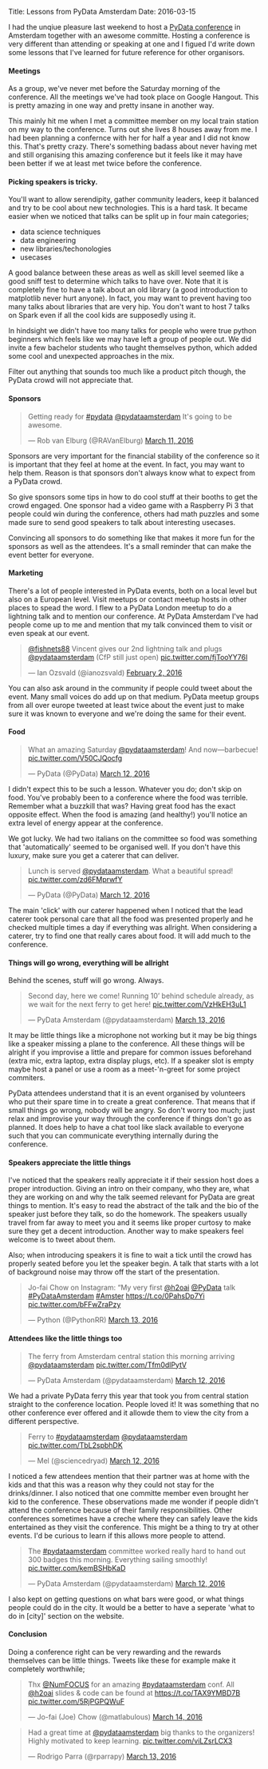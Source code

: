Title: Lessons from PyData Amsterdam
Date: 2016-03-15

<style>
	iframe {
    margin: 0 auto;
    display: block;
}
</style>

I had the unqiue pleasure last weekend to host a [PyData conference](pydata.org/amsterdam2016/) in Amsterdam together with an awesome committe. Hosting a conference is very different than attending or speaking at one and I figued I'd write down some lessons that I've learned for future reference for other organisors.

#### Meetings 

As a group, we've never met before the Saturday morning of the conference. All the meetings we've had took place on Google Hangout. This is pretty amazing in one way and pretty insane in another way. 

This mainly hit me when I met a committee member on my local train station on my way to the conference. Turns out she lives 8 houses away from me. I had been planning a confernce with her for half a year and I did not know this. That's pretty crazy. There's something badass about never having met and still organising this amazing conference but it feels like it may have been better if we at least met twice before the conference. 

#### Picking speakers is tricky. 

You'll want to allow serendipity, gather community leaders, keep it balanced and try to be cool about new technologies. This is a hard task. It became easier when we noticed that talks can be split up in four main categories; 

- data science techniques 
- data engineering
- new libraries/techonologies
- usecases 

A good balance between these areas as well as skill level seemed like a good sniff test to determine which talks to have over. Note that it is completely fine to have a talk about an old library (a good introduction to matplotlib never hurt anyone). In fact, you may want to prevent having too many talks about libraries that are very hip. You don't want to host 7 talks on Spark even if all the cool kids are supposedly using it.

In hindsight we didn't have too many talks for people who were true python beginners which feels like we may have left a group of people out. We did invite a few bachelor students who taught themselves python, which added some cool and unexpected approaches in the mix.

Filter out anything that sounds too much like a product pitch though, the PyData crowd will not appreciate that. 

#### Sponsors 

<blockquote class="twitter-tweet" data-lang="en"><p lang="en" dir="ltr">Getting ready for <a href="https://twitter.com/hashtag/pydata?src=hash">#pydata</a> <a href="https://twitter.com/pydataamsterdam">@pydataamsterdam</a> It&#39;s going to be awesome.</p>&mdash; Rob van Elburg (@RAVanElburg) <a href="https://twitter.com/RAVanElburg/status/708298553693741056">March 11, 2016</a></blockquote>
<script async src="//platform.twitter.com/widgets.js" charset="utf-8"></script>

Sponsors are very important for the financial stability of the conference so it is important that they feel at home at the event. In fact, you may want to help them. Reason is that sponsors don't always know what to expect from a PyData crowd. 

So give sponsors some tips in how to do cool stuff at their booths to get the crowd engaged. One sponsor had a video game with a Raspberry Pi 3 that people could win during the conference, others had math puzzles and some made sure to send good speakers to talk about interesting usecases. 

Convincing all sponsors to do something like that makes it more fun for the sponsors as well as the attendees. It's a small reminder that can make the event better for everyone. 

#### Marketing 

There's a lot of people interested in PyData events, both on a local level but also on a European level. Visit meetups or contact meetup hosts in other places to spead the word. I flew to a PyData London meetup to do a lightning talk and to mention our conference. At PyData Amsterdam I've had people come up to me and mention that my talk convinced them to visit or even speak at our event. 

<blockquote class="twitter-tweet" data-lang="en"><p lang="en" dir="ltr"><a href="https://twitter.com/fishnets88">@fishnets88</a> Vincent gives our 2nd lightning talk and plugs <a href="https://twitter.com/pydataamsterdam">@pydataamsterdam</a> (CfP still just open) <a href="https://t.co/fjTooYY76I">pic.twitter.com/fjTooYY76I</a></p>&mdash; Ian Ozsvald (@ianozsvald) <a href="https://twitter.com/ianozsvald/status/694624441419091968">February 2, 2016</a></blockquote>
<script async src="//platform.twitter.com/widgets.js" charset="utf-8"></script>

You can also ask around in the community if people could tweet about the event. Many small voices do add up on that medium. PyData meetup groups from all over europe tweeted at least twice about the event just to make sure it was known to everyone and we're doing the same for their event. 

#### Food 

<blockquote class="twitter-tweet" data-lang="en"><p lang="en" dir="ltr">What an amazing Saturday <a href="https://twitter.com/pydataamsterdam">@pydataamsterdam</a>! And now—barbecue! <a href="https://t.co/V50CJQocfg">pic.twitter.com/V50CJQocfg</a></p>&mdash; PyData (@PyData) <a href="https://twitter.com/PyData/status/708696803126939649">March 12, 2016</a></blockquote>
<script async src="//platform.twitter.com/widgets.js" charset="utf-8"></script>

I didn't expect this to be such a lesson. Whatever you do; don't skip on food. You've probably been to a conference where the food was terrible. Remember what a buzzkill that was? Having great food has the exact opposite effect. When the food is amazing (and healthy!) you'll notice an extra level of energy appear at the conference. 

We got lucky. We had two italians on the committee so food was something that 'automatically' seemed to be organised well. If you don't have this luxury, make sure you get a caterer that can deliver. 

<blockquote class="twitter-tweet" data-lang="en"><p lang="en" dir="ltr">Lunch is served <a href="https://twitter.com/pydataamsterdam">@pydataamsterdam</a>. What a beautiful spread! <a href="https://t.co/zd6FMprwfY">pic.twitter.com/zd6FMprwfY</a></p>&mdash; PyData (@PyData) <a href="https://twitter.com/PyData/status/708618628715974656">March 12, 2016</a></blockquote>
<script async src="//platform.twitter.com/widgets.js" charset="utf-8"></script>

The main 'click' with our caterer happened when I noticed that the lead caterer took personal care that all the food was presented properly and he checked multiple times a day if everything was allright. When considering a caterer, try to find one that really cares about food. It will add much to the conference.

#### Things will go wrong, everything will be allright 

Behind the scenes, stuff will go wrong. Always. 

<blockquote class="twitter-tweet" data-lang="en"><p lang="en" dir="ltr">Second day, here we come! Running 10’ behind schedule already, as we wait for the next ferry to get here! <a href="https://t.co/VzHkEH3uL1">pic.twitter.com/VzHkEH3uL1</a></p>&mdash; PyData Amsterdam (@pydataamsterdam) <a href="https://twitter.com/pydataamsterdam/status/708926919530700800">March 13, 2016</a></blockquote>
<script async src="//platform.twitter.com/widgets.js" charset="utf-8"></script>

It may be little things like a microphone not working but it may be big things like a speaker missing a plane to the conference. All these things will be alright if you improvise a little and prepare for common issues beforehand (extra mic, extra laptop, extra display plugs, etc). If a speaker slot is empty maybe host a panel or use a room as a meet-'n-greet for some project commiters. 

PyData attendees understand that it is an event organised by volunteers who put their spare time in to create a great conference. That means that if small things go wrong, nobody will be angry. So don't worry too much; just relax and improvise your way through the conference if things don't go as planned. It does help to have a chat tool like slack available to everyone such that you can communicate everything internally during the conference. 

#### Speakers appreciate the little things

I've noticed that the speakers really appreciate it if their session host does a proper introduction. Giving an intro on their company, who they are, what they are working on and why the talk seemed relevant for PyData are great things to mention. It's easy to read the abstract of the talk and the bio of the speaker just before they talk, so do the homework. The speakers usually travel from far away to meet you and it seems like proper curtosy to make sure they get a decent introduction. Another way to make speakers feel welcome is to tweet about them. 

Also; when introducing speakers it is fine to wait a tick until the crowd has properly seated before you let the speaker begin. A talk that starts with a lot of background noise may throw off the start of the presentation. 

<blockquote class="twitter-tweet" data-lang="en"><p lang="en" dir="ltr">Jo-fai Chow on Instagram: “My very first <a href="https://twitter.com/h2oai">@h2oai</a> <a href="https://twitter.com/PyData">@PyData</a> talk <a href="https://twitter.com/hashtag/PyDataAmsterdam?src=hash">#PyDataAmsterdam</a> <a href="https://twitter.com/hashtag/Amster?src=hash">#Amster</a> <a href="https://t.co/0PahsDp7Yi">https://t.co/0PahsDp7Yi</a> <a href="https://t.co/bFFwZraPzy">pic.twitter.com/bFFwZraPzy</a></p>&mdash; Python (@PythonRR) <a href="https://twitter.com/PythonRR/status/708876913859637248">March 13, 2016</a></blockquote>
<script async src="//platform.twitter.com/widgets.js" charset="utf-8"></script>

#### Attendees like the little things too

<blockquote class="twitter-tweet" data-lang="en"><p lang="en" dir="ltr">The ferry from Amsterdam central station this morning arriving <a href="https://twitter.com/pydataamsterdam">@pydataamsterdam</a> <a href="https://t.co/Tfm0dlPytV">pic.twitter.com/Tfm0dlPytV</a></p>&mdash; PyData Amsterdam (@pydataamsterdam) <a href="https://twitter.com/pydataamsterdam/status/708569179532689408">March 12, 2016</a></blockquote>
<script async src="//platform.twitter.com/widgets.js" charset="utf-8"></script>

We had a private PyData ferry this year that took you from central station straight to the conference location. People loved it! It was something that no other conference ever offered and it allowde them to view the city from a different perspective.

<blockquote class="twitter-tweet" data-lang="en"><p lang="en" dir="ltr">Ferry to <a href="https://twitter.com/hashtag/pydataamsterdam?src=hash">#pydataamsterdam</a> <a href="https://twitter.com/pydataamsterdam">@pydataamsterdam</a> <a href="https://t.co/TbL2spbhDK">pic.twitter.com/TbL2spbhDK</a></p>&mdash; Mel (@sciencedryad) <a href="https://twitter.com/sciencedryad/status/708549329942945792">March 12, 2016</a></blockquote>
<script async src="//platform.twitter.com/widgets.js" charset="utf-8"></script>

I noticed a few attendees mention that their partner was at home with the kids and that this was a reason why they could not stay for the drinks/dinner. I also noticed that one committe member even brought her kid to the conference. These observations made me wonder if people didn't attend the conference because of their family responsibilities. Other conferences sometimes have a creche where they can safely leave the kids entertained as they visit the conference. This might be a thing to try at other events. I'd be curious to learn if this allows more people to attend.  

<blockquote class="twitter-tweet" data-lang="en"><p lang="en" dir="ltr">The <a href="https://twitter.com/hashtag/pydataamsterdam?src=hash">#pydataamsterdam</a> committee worked really hard to hand out 300 badges this morning. Everything sailing smoothly! <a href="https://t.co/kemBSHbKaD">pic.twitter.com/kemBSHbKaD</a></p>&mdash; PyData Amsterdam (@pydataamsterdam) <a href="https://twitter.com/pydataamsterdam/status/708577317963096064">March 12, 2016</a></blockquote>
<script async src="//platform.twitter.com/widgets.js" charset="utf-8"></script>

I also kept on getting questions on what bars were good, or what things people could do in the city. It would be a better to have a seperate 'what to do in [city]' section on the website. 

#### Conclusion 

Doing a conference right can be very rewarding and the rewards themselves can be little things. Tweets like these for example make it completely worthwhile; 

<blockquote class="twitter-tweet" data-lang="en"><p lang="en" dir="ltr">Thx <a href="https://twitter.com/NumFOCUS">@NumFOCUS</a> for an amazing <a href="https://twitter.com/hashtag/pydataamsterdam?src=hash">#pydataamsterdam</a> conf. All <a href="https://twitter.com/h2oai">@h2oai</a> slides &amp; code can be found at <a href="https://t.co/TAX9YMBD7B">https://t.co/TAX9YMBD7B</a> <a href="https://t.co/5RjPGPQWuF">pic.twitter.com/5RjPGPQWuF</a></p>&mdash; Jo-fai (Joe) Chow (@matlabulous) <a href="https://twitter.com/matlabulous/status/709464809922797570">March 14, 2016</a></blockquote>
<script async src="//platform.twitter.com/widgets.js" charset="utf-8"></script>

<blockquote class="twitter-tweet" data-lang="en"><p lang="en" dir="ltr">Had a great time at <a href="https://twitter.com/pydataamsterdam">@pydataamsterdam</a> big thanks to the organizers! Highly motivated to keep learning. <a href="https://t.co/viLZsrLCX3">pic.twitter.com/viLZsrLCX3</a></p>&mdash; Rodrigo Parra (@rparrapy) <a href="https://twitter.com/rparrapy/status/709088715927375872">March 13, 2016</a></blockquote>
<script async src="//platform.twitter.com/widgets.js" charset="utf-8"></script>
